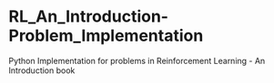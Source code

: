 # RL_An_Introduction-Problem_Implementation
Python Implementation for problems in Reinforcement Learning - An Introduction book
